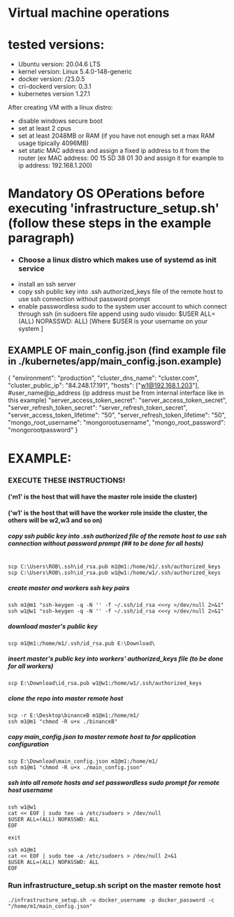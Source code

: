 
# Virtual machine operations

# tested versions:
- Ubuntu version: 20.04.6 LTS
- kernel version: Linux 5.4.0-148-generic
- docker version: /23.0.5
- cri-dockerd version: 0.3.1
- kubernetes version 1.27.1

After creating VM with a linux distro:
- disable windows secure boot
- set at least 2 cpus
- set at least 2048MB or RAM (if you have not enough set a max RAM usage tipically 4096MB)
- set static MAC address and assign a fixed ip address to it from the router (ex MAC address: 00 15 5D 38 01 30 and assign it for example to ip address: 192.168.1.200)

# Mandatory OS OPerations before executing 'infrastructure_setup.sh' (follow these steps in the example paragraph)
- ### Choose a linux distro which makes use of systemd as init service
- install an ssh server
- copy ssh public key into .ssh authorized_keys file of the remote host to use ssh connection without password prompt
- enable passwordless sudo to the system user account to which connect through ssh (in sudoers file append using sudo visudo: $USER ALL=(ALL) NOPASSWD: ALL) [Where $USER is your username on your system ]

## EXAMPLE OF main_config.json (find example file in ./kubernetes/app/main_config.json.example)
{
"environment": "production",
"cluster_dns_name": "cluster.com",
"cluster_public_ip": "84.248.17.191",
"hosts": ["w1@192.168.1.203"], #user_name@ip_address (ip address must be from internal interface like in this example)
"server_access_token_secret": "server_access_token_secret",
"server_refresh_token_secret": "server_refresh_token_secret",
"server_access_token_lifetime": "50",
"server_refresh_token_lifetime": "50",
"mongo_root_username": "mongorootusername",
"mongo_root_password": "mongorootpassword"
}

# EXAMPLE:
### EXECUTE THESE INSTRUCTIONS!
#### ('m1' is the host that will have the master role inside the cluster)
#### ('w1' is the host that will have the worker role inside the cluster, the others will be w2,w3 and so on)

##### copy ssh public key into .ssh authorized file of the remote host to use ssh connection without password prompt (## to be done for all hosts)
```

scp C:\Users\ROB\.ssh\id_rsa.pub m1@m1:/home/m1/.ssh/authorized_keys
scp C:\Users\ROB\.ssh\id_rsa.pub w1@w1:/home/w1/.ssh/authorized_keys
```

##### create master and workers ssh key pairs
```
ssh m1@m1 "ssh-keygen -q -N '' -f ~/.ssh/id_rsa <<<y >/dev/null 2>&1"
ssh w1@w1 "ssh-keygen -q -N '' -f ~/.ssh/id_rsa <<<y >/dev/null 2>&1"
```

##### download master's public key
```
scp m1@m1:/home/m1/.ssh/id_rsa.pub E:\Download\
```

##### insert master's public key into workers' authorized_keys file (to be done for all workers)
```
scp E:\Download\id_rsa.pub w1@w1:/home/w1/.ssh/authorized_keys
```

##### clone the repo into master remote host
```
scp -r E:\Desktop\binanceB m1@m1:/home/m1/
ssh m1@m1 "chmod -R u+x ./binanceB"
```

##### copy main_config.json to master remote host to for application configuration
```
scp E:\Download\main_config.json m1@m1:/home/m1/
ssh m1@m1 "chmod -R u+x ./main_config.json"
```

##### ssh into all remote hosts and set passwordless sudo prompt for remote host username
```
ssh w1@w1
cat << EOF | sudo tee -a /etc/sudoers > /dev/null
$USER ALL=(ALL) NOPASSWD: ALL
EOF

exit

ssh m1@m1
cat << EOF | sudo tee -a /etc/sudoers > /dev/null 2>&1
$USER ALL=(ALL) NOPASSWD: ALL
EOF

```

### Run infrastructure_setup.sh script on the master remote host
```
./infrastructure_setup.sh -u docker_username -p docker_password -c "/home/m1/main_config.json"
```